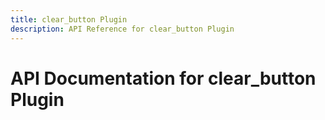 ```yaml
---
title: clear_button Plugin
description: API Reference for clear_button Plugin
---
```

# API Documentation for clear_button Plugin

        